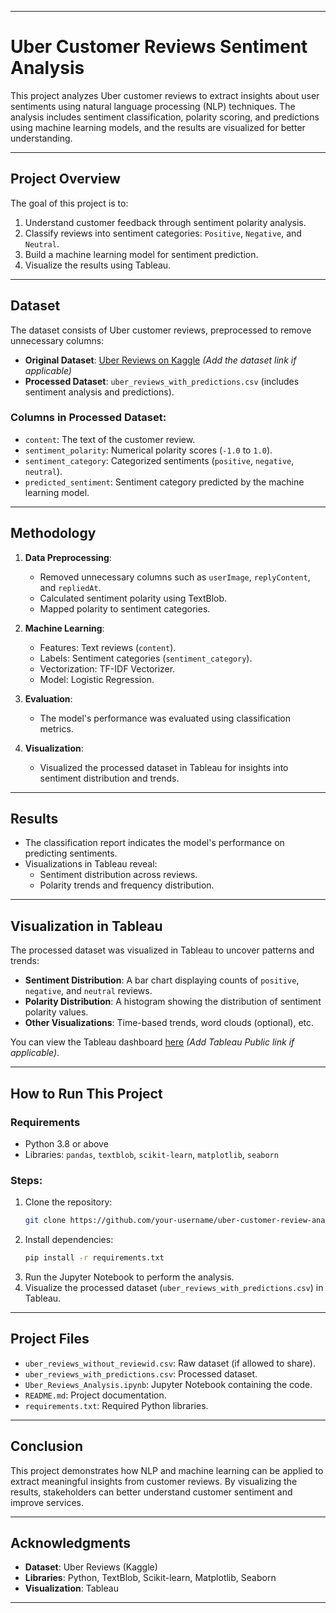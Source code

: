 

---

# **Uber Customer Reviews Sentiment Analysis**

This project analyzes Uber customer reviews to extract insights about user sentiments using natural language processing (NLP) techniques. The analysis includes sentiment classification, polarity scoring, and predictions using machine learning models, and the results are visualized for better understanding.

---

## **Project Overview**
The goal of this project is to:
1. Understand customer feedback through sentiment polarity analysis.
2. Classify reviews into sentiment categories: `Positive`, `Negative`, and `Neutral`.
3. Build a machine learning model for sentiment prediction.
4. Visualize the results using Tableau.

---

## **Dataset**
The dataset consists of Uber customer reviews, preprocessed to remove unnecessary columns:
- **Original Dataset**: [Uber Reviews on Kaggle](#) *(Add the dataset link if applicable)*
- **Processed Dataset**: `uber_reviews_with_predictions.csv` (includes sentiment analysis and predictions).

### **Columns in Processed Dataset**:
- `content`: The text of the customer review.
- `sentiment_polarity`: Numerical polarity scores (`-1.0` to `1.0`).
- `sentiment_category`: Categorized sentiments (`positive`, `negative`, `neutral`).
- `predicted_sentiment`: Sentiment category predicted by the machine learning model.

---

## **Methodology**
1. **Data Preprocessing**:
   - Removed unnecessary columns such as `userImage`, `replyContent`, and `repliedAt`.
   - Calculated sentiment polarity using TextBlob.
   - Mapped polarity to sentiment categories.

2. **Machine Learning**:
   - Features: Text reviews (`content`).
   - Labels: Sentiment categories (`sentiment_category`).
   - Vectorization: TF-IDF Vectorizer.
   - Model: Logistic Regression.

3. **Evaluation**:
   - The model's performance was evaluated using classification metrics.

4. **Visualization**:
   - Visualized the processed dataset in Tableau for insights into sentiment distribution and trends.

---

## **Results**
- The classification report indicates the model's performance on predicting sentiments.
- Visualizations in Tableau reveal:
  - Sentiment distribution across reviews.
  - Polarity trends and frequency distribution.

---

## **Visualization in Tableau**
The processed dataset was visualized in Tableau to uncover patterns and trends:
- **Sentiment Distribution**: A bar chart displaying counts of `positive`, `negative`, and `neutral` reviews.
- **Polarity Distribution**: A histogram showing the distribution of sentiment polarity values.
- **Other Visualizations**: Time-based trends, word clouds (optional), etc.

You can view the Tableau dashboard [here](#) *(Add Tableau Public link if applicable)*.

---

## **How to Run This Project**
### **Requirements**
- Python 3.8 or above
- Libraries: `pandas`, `textblob`, `scikit-learn`, `matplotlib`, `seaborn`

### **Steps**:
1. Clone the repository:
   ```bash
   git clone https://github.com/your-username/uber-customer-review-analysis.git
   ```
2. Install dependencies:
   ```bash
   pip install -r requirements.txt
   ```
3. Run the Jupyter Notebook to perform the analysis.
4. Visualize the processed dataset (`uber_reviews_with_predictions.csv`) in Tableau.

---

## **Project Files**
- `uber_reviews_without_reviewid.csv`: Raw dataset (if allowed to share).
- `uber_reviews_with_predictions.csv`: Processed dataset.
- `Uber_Reviews_Analysis.ipynb`: Jupyter Notebook containing the code.
- `README.md`: Project documentation.
- `requirements.txt`: Required Python libraries.

---

## **Conclusion**
This project demonstrates how NLP and machine learning can be applied to extract meaningful insights from customer reviews. By visualizing the results, stakeholders can better understand customer sentiment and improve services.

---

## **Acknowledgments**
- **Dataset**: Uber Reviews (Kaggle)
- **Libraries**: Python, TextBlob, Scikit-learn, Matplotlib, Seaborn
- **Visualization**: Tableau

---
